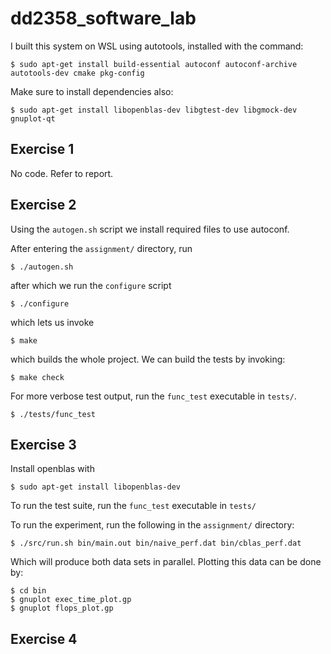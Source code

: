 # dd2358_software_lab

I built this system on WSL using autotools, installed with the command:
```
$ sudo apt-get install build-essential autoconf autoconf-archive autotools-dev cmake pkg-config
```

Make sure to install dependencies also:
```
$ sudo apt-get install libopenblas-dev libgtest-dev libgmock-dev gnuplot-qt
```

## Exercise 1
No code. Refer to report.

## Exercise 2

Using the `autogen.sh` script we install required files to use autoconf.

After entering the `assignment/` directory, run
```
$ ./autogen.sh
```
after which we run the `configure` script
```
$ ./configure
```
which lets us invoke
```
$ make
```
which builds the whole project. We can build the tests by invoking:
```
$ make check
```
For more verbose test output, run the `func_test` executable in `tests/`.
```
$ ./tests/func_test
```

## Exercise 3
Install openblas with
```
$ sudo apt-get install libopenblas-dev
```
To run the test suite, run the `func_test` executable in `tests/`

To run the experiment, run the following in the `assignment/` directory: 
```
$ ./src/run.sh bin/main.out bin/naive_perf.dat bin/cblas_perf.dat
```
Which will produce both data sets in parallel. Plotting this data can be done by:
```
$ cd bin
$ gnuplot exec_time_plot.gp
$ gnuplot flops_plot.gp
```

## Exercise 4
